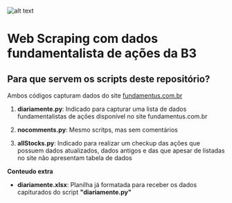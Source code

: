 ![alt text](https://github.com/daniloaspk/scrapingFundamentus/blob/master/images/B3_web_scraping.png)


# Web Scraping com dados fundamentalista de ações da B3

## Para que servem os scripts deste repositório?

Ambos códigos capturam dados do site [fundamentus.com.br](http://fundamentus.com.br)

1. **diariamente.py**: Indicado para capturar uma lista de dados fundamentalistas de ações disponível no site fundamentus.com.br

2. **nocomments.py**: Mesmo scritps, mas sem comentários

3. **allStocks.py**: Indicado para realizar um checkup das ações que possuem dados atualizados, dados antigos e das que apesar de listadas no site não apresentam tabela de dados

**Conteudo extra**

 - **diariamente.xlsx**: Planilha já formatada para receber os dados capiturados do script **"diariamente.py"**
